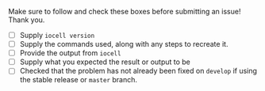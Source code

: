 Make sure to follow and check these boxes before submitting an issue! Thank you.

- [ ] Supply `iocell version`
- [ ] Supply the commands used, along with any steps to recreate it.
- [ ] Provide the output from `iocell`
- [ ] Supply what you expected the result or output to be
- [ ] Checked that the problem has not already been fixed on `develop` if using the stable release or `master` branch.
